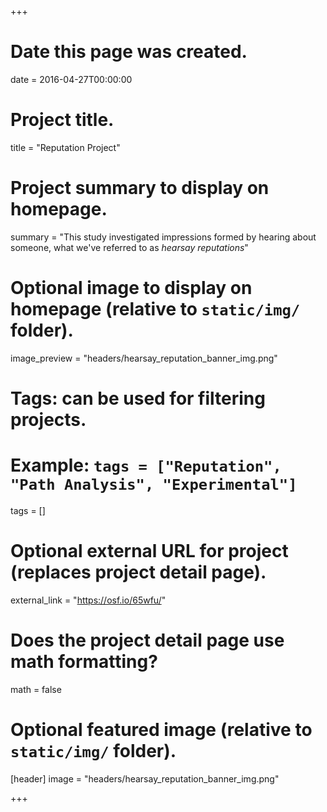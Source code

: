 +++
# Date this page was created.
date = 2016-04-27T00:00:00

# Project title.
title = "Reputation Project"

# Project summary to display on homepage.
summary = "This study investigated impressions formed by hearing about someone, what we've referred to as *hearsay reputations*"

# Optional image to display on homepage (relative to `static/img/` folder).
image_preview = "headers/hearsay_reputation_banner_img.png"

# Tags: can be used for filtering projects.
# Example: `tags = ["Reputation", "Path Analysis", "Experimental"]`
tags = []

# Optional external URL for project (replaces project detail page).
external_link = "https://osf.io/65wfu/"

# Does the project detail page use math formatting?
math = false

# Optional featured image (relative to `static/img/` folder).
[header]
image = "headers/hearsay_reputation_banner_img.png"

+++
